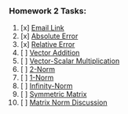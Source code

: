 ### Homework 2 Tasks:

1. [x] [Email Link](1-MachinePrecision.md)
2. [x] [Absolute Error](2-CreatingGitHubRepository.md)
3. [x] [Relative Error](3-GithubPagesRepository.md)
4. [ ] [Vector Addition](4-SoftwareManualTemplate.md)
5. [ ] [Vector-Scalar Multiplication](5-TableofContents.md)
6. [ ] [2-Norm](6-SharedLibrary.md)
7. [ ] [1-Norm](7-ComputerProcessesusingOpenMP.md)
8. [ ] [Infinity-Norm](8-AnalysisofDisasterArticles.md)
9. [ ] [Symmetric Matrix](9-RandomMatrixGenerator.md)
10. [ ] [Matrix Norm Discussion](10-MatrixNormDiscussion.md)

